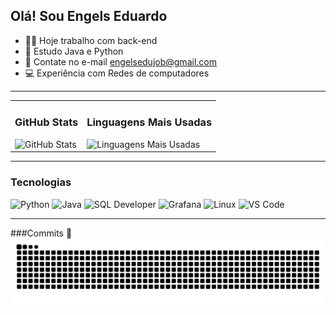 ## Olá! Sou Engels Eduardo

- 👨‍💻 Hoje trabalho com back-end  
- 📕 Estudo Java e Python
- 📩 Contate no e-mail   engelsedujob@gmail.com  
- 💻 Experiência com Redes de computadores 

---

<table>
  <tr>
    <td>
      <h3>GitHub Stats</h3>
      <img src="https://github-readme-stats.vercel.app/api?username=engelseduardo&show_icons=true&theme=radical" alt="GitHub Stats" />
    </td>
    <td>
      <h3>Linguagens Mais Usadas</h3>
      <img src="https://github-readme-stats.vercel.app/api/top-langs/?username=engelseduardo&layout=compact&theme=radical" alt="Linguagens Mais Usadas" />
    </td>
  </tr>
</table>

---

### Tecnologias

<p>
  <img src="https://cdn.jsdelivr.net/gh/devicons/devicon/icons/python/python-original.svg" alt="Python" width="40" height="40" />
  <img src="https://cdn.jsdelivr.net/gh/devicons/devicon/icons/java/java-original.svg" alt="Java" width="40" height="40" />
  <img src="https://cdn.jsdelivr.net/gh/devicons/devicon/icons/sqldeveloper/sqldeveloper-original.svg" alt="SQL Developer" width="40" height="40" />
  <img src="https://cdn.jsdelivr.net/gh/devicons/devicon/icons/grafana/grafana-original.svg" alt="Grafana" width="40" height="40" />
  <img src="https://cdn.jsdelivr.net/gh/devicons/devicon/icons/linux/linux-original.svg" alt="Linux" width="40" height="40" />
  <img src="https://cdn.jsdelivr.net/gh/devicons/devicon/icons/vscode/vscode-original.svg" alt="VS Code" width="40" height="40" />
</p>

---

###Commits 🐍
![snake](https://github.com/engelseduardo/engelseduardo/blob/main/github-contribution-grid-snake.svg)

